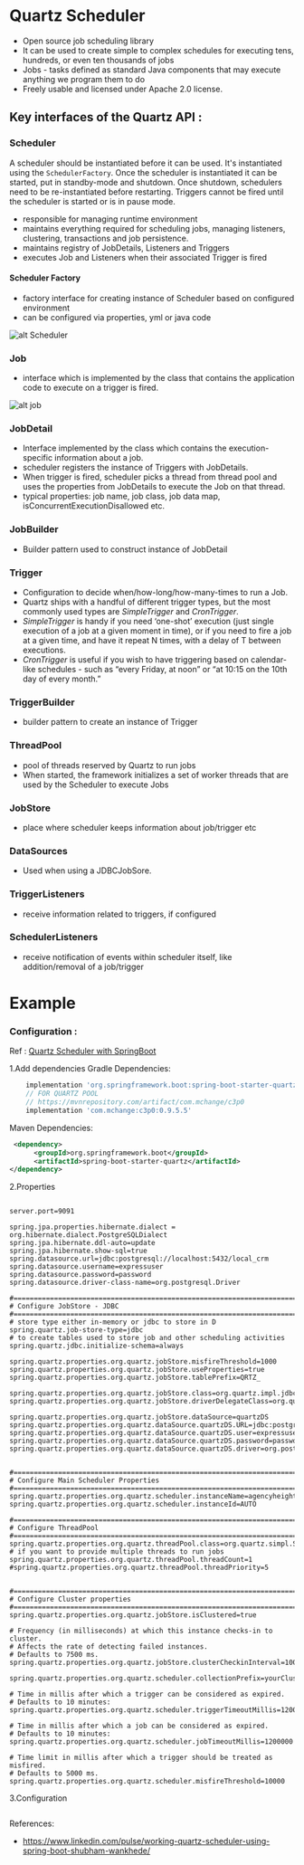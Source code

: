 # Quartz Scheduler

* Open source job scheduling library
* It can be used to create simple to complex schedules for executing tens, hundreds, or even ten thousands of jobs
* Jobs - tasks defined as standard Java components that may execute anything we program them to do
* Freely usable and licensed under Apache 2.0 license.


## Key interfaces of the Quartz API :

### Scheduler
A scheduler should be instantiated before it can be used. It's instantiated using the `SchedulerFactory`.
Once the scheduler is instantiated it can be started, put in standby-mode and shutdown. Once shutdown, schedulers
need to be re-instantiated before restarting. Triggers cannot be fired until the scheduler is started or
is in pause mode.
- responsible for managing  runtime environment
- maintains everything required for scheduling jobs, managing listeners, clustering, transactions and job persistence.
- maintains registry of JobDetails, Listeners and Triggers
- executes Job and Listeners when their associated Trigger is fired

#### Scheduler Factory
- factory interface for creating instance of Scheduler based on configured environment
- can be configured via properties, yml or java code

![alt Scheduler](img/scheduler.png "Scheduler SchedulerFactory")

### Job
- interface which is implemented by the class that contains the application code to execute on a trigger is fired.
  
![alt job](img/job.png "Job")

### JobDetail
- Interface implemented by the class which contains the execution-specific information about a job.
- scheduler registers the instance of Triggers with JobDetails.
- When trigger is fired, scheduler picks a thread from thread pool and uses the properties from 
JobDetails to execute the Job on that thread.
- typical properties: job name, job class, job data map, isConcurrentExecutionDisallowed etc.

### JobBuilder
- Builder pattern used to construct instance of JobDetail

### Trigger
- Configuration to decide when/how-long/how-many-times to run a Job.
- Quartz ships with a handful of different trigger types, but the most commonly used types are 
*SimpleTrigger* and *CronTrigger*.
- *SimpleTrigger* is handy if you need ‘one-shot’ execution (just single execution of a job at a 
given moment in time), or if you need to fire a job at a given time, and have it repeat N times, 
with a delay of T between executions.
- *CronTrigger* is useful if you wish to have triggering based on calendar-like schedules -
such as “every Friday, at noon” or “at 10:15 on the 10th day of every month.”

### TriggerBuilder
- builder pattern to create an instance of Trigger

### ThreadPool
- pool of threads reserved by Quartz to run jobs
- When started, the framework initializes a set of worker threads that are used by the Scheduler to execute Jobs

### JobStore
- place where scheduler keeps information about job/trigger etc

### DataSources
- Used when using a JDBCJobSore.

### TriggerListeners
- receive information related to triggers, if configured

### SchedulerListeners
- receive notification of events within scheduler itself, like addition/removal of a job/trigger


# Example

### Configuration :
Ref : [Quartz Scheduler with SpringBoot](https://medium.com/@manvendrapsingh/quartz-scheduling-in-springboot-7cea1b7b19e7)

1.Add dependencies
Gradle Dependencies:
```groovy
    implementation 'org.springframework.boot:spring-boot-starter-quartz'
    // FOR QUARTZ POOL
    // https://mvnrepository.com/artifact/com.mchange/c3p0
    implementation 'com.mchange:c3p0:0.9.5.5'
```

Maven Dependencies:
```xml
 <dependency>
      <groupId>org.springframework.boot</groupId>
      <artifactId>spring-boot-starter-quartz</artifactId>
</dependency>
```
2.Properties

```properties

server.port=9091

spring.jpa.properties.hibernate.dialect = org.hibernate.dialect.PostgreSQLDialect
spring.jpa.hibernate.ddl-auto=update
spring.jpa.hibernate.show-sql=true
spring.datasource.url=jdbc:postgresql://localhost:5432/local_crm
spring.datasource.username=expressuser
spring.datasource.password=password
spring.datasource.driver-class-name=org.postgresql.Driver

#============================================================================
# Configure JobStore - JDBC
#============================================================================
# store type either in-memory or jdbc to store in D
spring.quartz.job-store-type=jdbc
# to create tables used to store job and other scheduling activities
spring.quartz.jdbc.initialize-schema=always

spring.quartz.properties.org.quartz.jobStore.misfireThreshold=1000
spring.quartz.properties.org.quartz.jobStore.useProperties=true
spring.quartz.properties.org.quartz.jobStore.tablePrefix=QRTZ_

spring.quartz.properties.org.quartz.jobStore.class=org.quartz.impl.jdbcjobstore.JobStoreTX
spring.quartz.properties.org.quartz.jobStore.driverDelegateClass=org.quartz.impl.jdbcjobstore.PostgreSQLDelegate

spring.quartz.properties.org.quartz.jobStore.dataSource=quartzDS
spring.quartz.properties.org.quartz.dataSource.quartzDS.URL=jdbc:postgresql://localhost:5432/local_crm
spring.quartz.properties.org.quartz.dataSource.quartzDS.user=expressuser
spring.quartz.properties.org.quartz.dataSource.quartzDS.password=password
spring.quartz.properties.org.quartz.dataSource.quartzDS.driver=org.postgresql.Driver


#============================================================================
# Configure Main Scheduler Properties
#==========================================================================
spring.quartz.properties.org.quartz.scheduler.instanceName=agencyheight
spring.quartz.properties.org.quartz.scheduler.instanceId=AUTO

#============================================================================
# Configure ThreadPool
#============================================================================
spring.quartz.properties.org.quartz.threadPool.class=org.quartz.simpl.SimpleThreadPool
# if you want to provide multiple threads to run jobs
spring.quartz.properties.org.quartz.threadPool.threadCount=1
#spring.quartz.properties.org.quartz.threadPool.threadPriority=5


#============================================================================
# Configure Cluster properties
#============================================================================
spring.quartz.properties.org.quartz.jobStore.isClustered=true

# Frequency (in milliseconds) at which this instance checks-in to cluster.
# Affects the rate of detecting failed instances.
# Defaults to 7500 ms.
spring.quartz.properties.org.quartz.jobStore.clusterCheckinInterval=1000

spring.quartz.properties.org.quartz.scheduler.collectionPrefix=yourCluster

# Time in millis after which a trigger can be considered as expired.
# Defaults to 10 minutes:
spring.quartz.properties.org.quartz.scheduler.triggerTimeoutMillis=1200000

# Time in millis after which a job can be considered as expired.
# Defaults to 10 minutes:
spring.quartz.properties.org.quartz.scheduler.jobTimeoutMillis=1200000

# Time limit in millis after which a trigger should be treated as misfired.
# Defaults to 5000 ms.
spring.quartz.properties.org.quartz.scheduler.misfireThreshold=10000

```

3.Configuration
```java


```

References: 
- https://www.linkedin.com/pulse/working-quartz-scheduler-using-spring-boot-shubham-wankhede/


